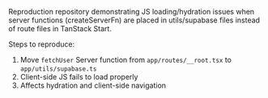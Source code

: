 Reproduction repository demonstrating JS loading/hydration issues when server functions (createServerFn) are placed in utils/supabase files instead of route files in TanStack Start.

Steps to reproduce:
1. Move `fetchUser` Server function from `app/routes/__root.tsx` to `app/utils/supabase.ts`
2. Client-side JS fails to load properly
3. Affects hydration and client-side navigation
